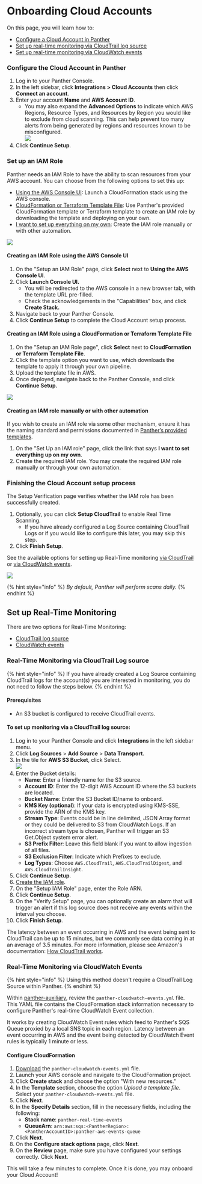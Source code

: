 # Onboarding Cloud Accounts

On this page, you will learn how to:

* [Configure a Cloud Account in Panther](onboarding-cloud-accounts.md#configure-the-cloud-account-in-panther)
* [Set up real-time monitoring via CloudTrail log source](onboarding-cloud-accounts.md#real-time-monitoring-via-cloudtrail-log-source)
* [Set up real-time monitoring via CloudWatch events](onboarding-cloud-accounts.md#real-time-monitoring-via-cloudwatch-events)

### Configure the Cloud Account in Panther

1. Log in to your Panther Console.
2. In the left sidebar, click **Integrations > Cloud Accounts** then click **Connect an account**.
3. Enter your account **Name** and **AWS Account ID**.&#x20;
   * You may also expand the **Advanced Options** to indicate which AWS Regions, Resource Types, and Resources by Region you would like to exclude from cloud scanning. This can help prevent too many alerts from being generated by regions and resources known to be misconfigured.\
     ![](../.gitbook/assets/cloud-account-aws.png)
4. Click **Continue Setup**.

### Set up an IAM Role

Panther needs an IAM Role to have the ability to scan resources from your AWS account. You can choose from the following options to set this up:

* [Using the AWS Console UI](onboarding-cloud-accounts.md#creating-an-iam-role-using-the-aws-console-ui): Launch a CloudFormation stack using the AWS console.&#x20;
* [CloudFormation or Terraform Template File](onboarding-cloud-accounts.md#creating-an-iam-role-using-a-cloudformation-or-terraform-template-file): Use Panther's provided CloudFormation template or Terraform template to create an IAM role by downloading the template and deploying on your own.
* [I want to set up everything on my own](onboarding-cloud-accounts.md#creating-an-iam-role-manually-or-with-other-automation): Create the IAM role manually or with other automation.

![](<../.gitbook/assets/Screen Shot 2022-04-13 at 1.00.46 PM (1).png>)

#### Creating an IAM Role using the AWS Console UI

1. On the "Setup an IAM Role" page, click **Select** next to **Using the AWS Console UI**.
2. Click **Launch Console UI.**
   * You will be redirected to the AWS console in a new browser tab, with the template URL pre-filled.&#x20;
   * Check the acknowledgements in the "Capabilities" box, and click **Create Stack.**
3. Navigate back to your Panther Console.
4. Click **Continue Setup** to complete the Cloud Account setup process.

#### Creating an IAM Role using a CloudFormation or Terraform Template File

1. On the "Setup an IAM Role page", click **Select** next to **CloudFormation or Terraform Template File**.
2. Click the template option you want to use, which downloads the template to apply it through your own pipeline.&#x20;
3. Upload the template file in AWS.
4. Once deployed, navigate back to the Panther Console, and click **Continue Setup.**

![](<../.gitbook/assets/Screen Shot 2022-04-13 at 2.52.10 PM.png>)

#### Creating an IAM role manually or with other automation

If you wish to create an IAM role via some other mechanism, ensure it has the naming standard and permissions documented in [Panther’s provided templates](onboarding-cloud-accounts.md#creating-an-iam-role-using-a-cloudformation-or-terraform-template-file).

1. On the "Set Up an IAM role" page, click the link that says **I want to set everything up on my own**.
2. Create the required IAM role. You may create the required IAM role manually or through your own automation.

### Finishing the Cloud Account setup process

The Setup Verification page verifies whether the IAM role has been successfully created.

1. Optionally, you can click **Setup CloudTrail** to enable Real Time Scanning.&#x20;
   * If you have already configured a Log Source containing CloudTrail Logs or if you would like to configure this later, you may skip this step.
2. Click **Finish Setup**.

See the available options for setting up Real-Time monitoring [via CloudTrail](onboarding-cloud-accounts.md#real-time-monitoring-via-cloudtrail-log-source) or [via CloudWatch events](onboarding-cloud-accounts.md#real-time-monitoring-via-cloudwatch-events).

![](../.gitbook/assets/finish-cloud-account-setup.png)

{% hint style="info" %}
_By default, Panther will perform scans daily._
{% endhint %}

## Set up Real-Time Monitoring

There are two options for Real-Time Monitoring:

* [CloudTrail log source](onboarding-cloud-accounts.md#real-time-monitoring-via-cloudtrail-log-source)&#x20;
* [CloudWatch events](onboarding-cloud-accounts.md#real-time-monitoring-via-cloudwatch-events)

### Real-Time Monitoring via CloudTrail Log source

{% hint style="info" %}
If you have already created a Log Source containing CloudTrail logs for the account(s) you are interested in monitoring, you do not need to follow the steps below.&#x20;
{% endhint %}

#### Prerequisites

* An S3 bucket is configured to receive CloudTrail events.

#### To set up monitoring via a CloudTrail log source:

1. Log in to your Panther Console and click **Integrations** in the left sidebar menu.&#x20;
2. Click **Log Sources** > **Add Source** > **Data Transport.**
3. In the tile for **AWS S3 Bucket**, click Select.\
   ![](../.gitbook/assets/select-s3.png)
4. Enter the Bucket details:
   * **Name**: Enter a friendly name for the S3 source.
   * **Account ID**: Enter the 12-digit AWS Account ID where the S3 buckets are located.
   * **Bucket Name**: Enter the S3 Bucket ID/name to onboard.
   * **KMS Key (optional)**: If your data is encrypted using KMS-SSE, provide the ARN of the KMS key.
   * **Stream Type**: Events could be in line delimited, JSON Array format or they could be delivered to S3 from CloudWatch Logs. If an incorrect stream type is chosen, Panther will trigger an S3 Get.Object system error alert.
   * **S3 Prefix Filter**: Leave this field blank if you want to allow ingestion of all files.
   * **S3 Exclusion Filter**: Indicate which Prefixes to exclude.
   * **Log Types**: Choose `AWS.CloudTrail`, `AWS.CloudTrailDigest`, and `AWS.CloudTrailInsight`.&#x20;
5. Click **Continue Setup**.
6. [Create the IAM role](onboarding-cloud-accounts.md#set-up-an-iam-role).
7. On the "Setup IAM Role" page, enter the Role ARN.
8. Click **Continue Setup**.
9. On the "Verify Setup" page, you can optionally create an alarm that will trigger an alert if this log source does not receive any events within the interval you choose.
10. Click **Finish Setup**.

The latency between an event occurring in AWS and the event being sent to CloudTrail can be up to 15 minutes, but we commonly see data coming in at an average of 3.5 minutes. For more information, please see Amazon's documentation: [How CloudTrail works](https://docs.aws.amazon.com/awscloudtrail/latest/userguide/how-cloudtrail-works.html).

### Real-Time Monitoring via CloudWatch Events

{% hint style="info" %}
Using this method doesn't require a CloudTrail Log Source within Panther.&#x20;
{% endhint %}

Within [panther-auxiliary](https://github.com/panther-labs/panther-auxiliary/blob/main/cloudformation/panther-cloudwatch-events.yml), review the `panther-cloudwatch-events.yml` file. This YAML file contains the CloudFormation stack information necessary to configure Panther's real-time CloudWatch Event collection.

It works by creating CloudWatch Event rules which feed to Panther's SQS Queue proxied by a local SNS topic in each region. Latency between an event occurring in AWS and the event being detected by CloudWatch Event rules is typically 1 minute or less.

#### Configure CloudFormation

1. &#x20;[Download](https://github.com/panther-labs/panther-auxiliary/blob/main/cloudformation/panther-cloudwatch-events.yml) the `panther-cloudwatch-events.yml` file.
2. Launch your AWS console and navigate to the CloudFormation project.
3. Click **Create stack** and choose the option "With new resources."&#x20;
4. In the **Template** section, choose the option _Upload a template file_. Select your `panther-cloudwatch-events.yml` file.
5. Click **Next**.
6. In the **Specify Details** section, fill in the necessary fields, including the following:
   * **Stack name**: `panther-real-time-events`
   * **QueueArn**: `arn:aws:sqs:<PantherRegion>:<PantherAccountID>:panther-aws-events-queue`
7. Click **Next**.
8. On the **Configure stack options** page, click **Next**.
9. On the **Review** page, make sure you have configured your settings correctly. Click **Next**.

This will take a few minutes to complete. Once it is done, you may onboard your Cloud Account!
